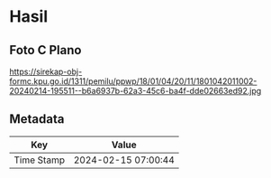 # Hasil

## Foto C Plano

https://sirekap-obj-formc.kpu.go.id/1311/pemilu/ppwp/18/01/04/20/11/1801042011002-20240214-195511--b6a6937b-62a3-45c6-ba4f-dde02663ed92.jpg


## Metadata

| Key        | Value               |
| ---------- | ------------------- |
| Time Stamp | 2024-02-15 07:00:44 |



